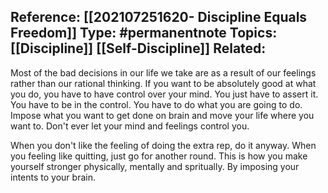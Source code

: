 
**Reference:** [[202107251620-  Discipline Equals Freedom]]
**Type:** #permanentnote 
**Topics:** [[Discipline]] [[Self-Discipline]]
**Related:**
----
Most of the bad decisions in our life we take are as a result of our feelings rather than our rational thinking. If you want to be absolutely good at what you do, you have to have control over your mind. You just have to assert it. You have to be in the control. You have to do what you are going to do. 
Impose what you want to get done on brain and move your life where you want to. Don't ever let your mind and feelings control you.

When you don't like the feeling of doing the extra rep, do it anyway. When you feeling like quitting, just go for another round. This is how you make yourself stronger physically, mentally and spritually. By imposing your intents to your brain.